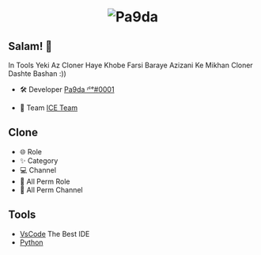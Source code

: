 <h1 align="center">
  <img src="https://cdn.discordapp.com/attachments/1039967003538096258/1062030820400975933/3402026.png" alt="Pa9da" />
</h1>

## Salam! 👋
In Tools Yeki Az Cloner Haye Khobe Farsi Baraye Azizani Ke Mikhan Cloner Dashte Bashan :))

- 🛠️ Developer [Pa9da ᶦᶜᵉ#0001](https://github.com/pa9da)

- 👥 Team [ICE Team](https://discord.gg/irx)

## Clone
- 🌐 Role
- ✨ Category
- 💻 Channel
- 💽 All Perm Role
- 🧨 All Perm Channel


## Tools
- [VsCode](https://code.visualstudio.com/) The Best IDE
- [Python](https://www.python.org/) 

